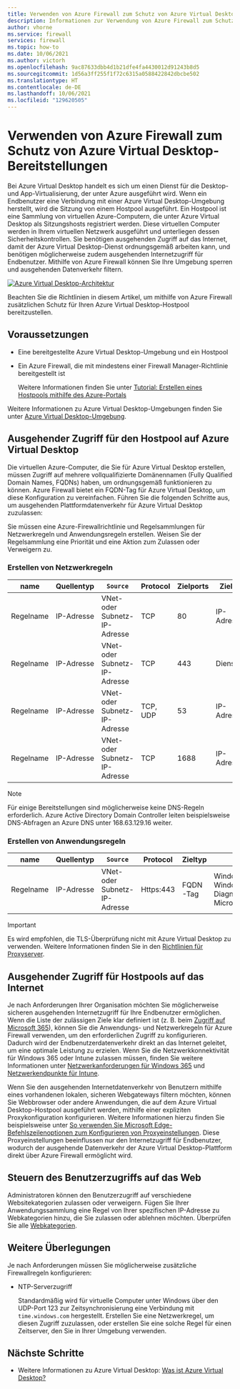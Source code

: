 ```yaml
---
title: Verwenden von Azure Firewall zum Schutz von Azure Virtual Desktop
description: Informationen zur Verwendung von Azure Firewall zum Schutz von Azure Virtual Desktop-Bereitstellungen
author: vhorne
ms.service: firewall
services: firewall
ms.topic: how-to
ms.date: 10/06/2021
ms.author: victorh
ms.openlocfilehash: 9ac87633dbb4d1b21dfe4fa4430012d91243b8d5
ms.sourcegitcommit: 1d56a3ff255f1f72c6315a0588422842dbcbe502
ms.translationtype: HT
ms.contentlocale: de-DE
ms.lasthandoff: 10/06/2021
ms.locfileid: "129620505"
---
```

# <a name="use-azure-firewall-to-protect-azure-virtual-desktop-deployments"></a>Verwenden von Azure Firewall zum Schutz von Azure Virtual Desktop-Bereitstellungen

Bei Azure Virtual Desktop handelt es sich um einen Dienst für die Desktop- und App-Virtualisierung, der unter Azure ausgeführt wird. Wenn ein Endbenutzer eine Verbindung mit einer Azure Virtual Desktop-Umgebung herstellt, wird die Sitzung von einem Hostpool ausgeführt. Ein Hostpool ist eine Sammlung von virtuellen Azure-Computern, die unter Azure Virtual Desktop als Sitzungshosts registriert werden. Diese virtuellen Computer werden in Ihrem virtuellen Netzwerk ausgeführt und unterliegen dessen Sicherheitskontrollen. Sie benötigen ausgehenden Zugriff auf das Internet, damit der Azure Virtual Desktop-Dienst ordnungsgemäß arbeiten kann, und benötigen möglicherweise zudem ausgehenden Internetzugriff für Endbenutzer. Mithilfe von Azure Firewall können Sie Ihre Umgebung sperren und ausgehenden Datenverkehr filtern.

[ ![Azure Virtual Desktop-Architektur](media/protect-windows-virtual-desktop/windows-virtual-desktop-architecture-diagram.png) ](media/protect-windows-virtual-desktop/windows-virtual-desktop-architecture-diagram.png#lightbox)

Beachten Sie die Richtlinien in diesem Artikel, um mithilfe von Azure Firewall zusätzlichen Schutz für Ihren Azure Virtual Desktop-Hostpool bereitzustellen.

## <a name="prerequisites"></a>Voraussetzungen

 - Eine bereitgestellte Azure Virtual Desktop-Umgebung und ein Hostpool
 - Ein Azure Firewall, die mit mindestens einer Firewall Manager-Richtlinie bereitgestellt ist

   Weitere Informationen finden Sie unter [Tutorial: Erstellen eines Hostpools mithilfe des Azure-Portals](../virtual-desktop/create-host-pools-azure-marketplace.md)

Weitere Informationen zu Azure Virtual Desktop-Umgebungen finden Sie unter [Azure Virtual Desktop-Umgebung](../virtual-desktop/environment-setup.md).

## <a name="host-pool-outbound-access-to-azure-virtual-desktop"></a>Ausgehender Zugriff für den Hostpool auf Azure Virtual Desktop

Die virtuellen Azure-Computer, die Sie für Azure Virtual Desktop erstellen, müssen Zugriff auf mehrere vollqualifizierte Domänennamen (Fully Qualified Domain Names, FQDNs) haben, um ordnungsgemäß funktionieren zu können. Azure Firewall bietet ein FQDN-Tag für Azure Virtual Desktop, um diese Konfiguration zu vereinfachen. Führen Sie die folgenden Schritte aus, um ausgehenden Plattformdatenverkehr für Azure Virtual Desktop zuzulassen:

Sie müssen eine Azure-Firewallrichtlinie und Regelsammlungen für Netzwerkregeln und Anwendungsregeln erstellen. Weisen Sie der Regelsammlung eine Priorität und eine Aktion zum Zulassen oder Verweigern zu.

### <a name="create-network-rules"></a>Erstellen von Netzwerkregeln

| name      | Quellentyp | `Source`                    | Protocol | Zielports | Zieltyp | Destination                       |
| --------- | ----------- | ------------------------- | -------- | ----------------- | ---------------- | --------------------------------- |
| Regelname | IP-Adresse  | VNet- oder Subnetz-IP-Adresse | TCP      | 80                | IP-Adresse       | 169.254.169.254, 168.63.129.16    |
| Regelname | IP-Adresse  | VNet- oder Subnetz-IP-Adresse | TCP      | 443               | Diensttag      | AzureCloud, WindowsVirtualDesktop |
| Regelname | IP-Adresse  | VNet- oder Subnetz-IP-Adresse | TCP, UDP | 53                | IP-Adresse       | *                                 |
|Regelname  | IP-Adresse  | VNet- oder Subnetz-IP-Adresse | TCP      | 1688              | IP-Adresse       | 23.102.135.246                    |

> [!NOTE]
> Für einige Bereitstellungen sind möglicherweise keine DNS-Regeln erforderlich. Azure Active Directory Domain Controller leiten beispielsweise DNS-Abfragen an Azure DNS unter 168.63.129.16 weiter.

### <a name="create-application-rules"></a>Erstellen von Anwendungsregeln

| name      | Quellentyp | `Source`                    | Protocol   | Zieltyp | Destination                                                                                 |
| --------- | ----------- | ------------------------- | ---------- | ---------------- | ------------------------------------------------------------------------------------------- |
| Regelname | IP-Adresse  | VNet- oder Subnetz-IP-Adresse | Https:443  | FQDN-Tag         | WindowsVirtualDesktop, WindowsUpdate, Windows-Diagnose, MicrosoftActiveProtectionService |

> [!IMPORTANT]
> Es wird empfohlen, die TLS-Überprüfung nicht mit Azure Virtual Desktop zu verwenden. Weitere Informationen finden Sie in den [Richtlinien für Proxyserver](../virtual-desktop/proxy-server-support.md#dont-use-ssl-termination-on-the-proxy-server).

## <a name="host-pool-outbound-access-to-the-internet"></a>Ausgehender Zugriff für Hostpools auf das Internet

Je nach Anforderungen Ihrer Organisation möchten Sie möglicherweise sicheren ausgehenden Internetzugriff für Ihre Endbenutzer ermöglichen. Wenn die Liste der zulässigen Ziele klar definiert ist (z. B. beim [Zugriff auf Microsoft 365](/microsoft-365/enterprise/microsoft-365-ip-web-service)), können Sie die Anwendungs- und Netzwerkregeln für Azure Firewall verwenden, um den erforderlichen Zugriff zu konfigurieren. Dadurch wird der Endbenutzerdatenverkehr direkt an das Internet geleitet, um eine optimale Leistung zu erzielen. Wenn Sie die Netzwerkkonnektivität für Windows 365 oder Intune zulassen müssen, finden Sie weitere Informationen unter [Netzwerkanforderungen für Windows 365](/windows-365/requirements-network#allow-network-connectivity) und [Netzwerkendpunkte für Intune](/mem/intune/fundamentals/intune-endpoints).

Wenn Sie den ausgehenden Internetdatenverkehr von Benutzern mithilfe eines vorhandenen lokalen, sicheren Webgateways filtern möchten, können Sie Webbrowser oder andere Anwendungen, die auf dem Azure Virtual Desktop-Hostpool ausgeführt werden, mithilfe einer expliziten Proxykonfiguration konfigurieren. Weitere Informationen hierzu finden Sie beispielsweise unter [So verwenden Sie Microsoft Edge-Befehlszeilenoptionen zum Konfigurieren von Proxyeinstellungen](/deployedge/edge-learnmore-cmdline-options-proxy-settings). Diese Proxyeinstellungen beeinflussen nur den Internetzugriff für Endbenutzer, wodurch der ausgehende Datenverkehr der Azure Virtual Desktop-Plattform direkt über Azure Firewall ermöglicht wird.

## <a name="control-user-access-to-the-web"></a>Steuern des Benutzerzugriffs auf das Web

Administratoren können den Benutzerzugriff auf verschiedene Websitekategorien zulassen oder verweigern. Fügen Sie Ihrer Anwendungssammlung eine Regel von Ihrer spezifischen IP-Adresse zu Webkategorien hinzu, die Sie zulassen oder ablehnen möchten. Überprüfen Sie alle [Webkategorien](web-categories.md).

## <a name="additional-considerations"></a>Weitere Überlegungen

Je nach Anforderungen müssen Sie möglicherweise zusätzliche Firewallregeln konfigurieren:

- NTP-Serverzugriff

  Standardmäßig wird für virtuelle Computer unter Windows über den UDP-Port 123 zur Zeitsynchronisierung eine Verbindung mit `time.windows.com` hergestellt. Erstellen Sie eine Netzwerkregel, um diesen Zugriff zuzulassen, oder erstellen Sie eine solche Regel für einen Zeitserver, den Sie in Ihrer Umgebung verwenden.

## <a name="next-steps"></a>Nächste Schritte

- Weitere Informationen zu Azure Virtual Desktop: [Was ist Azure Virtual Desktop?](../virtual-desktop/overview.md)
